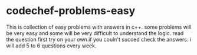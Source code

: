 # codechef-problems-easy
This is collection of easy problems with answers in c++.
some problems will be very easy and some will be very difficult to understand the logic.
read the question first try on your own.if you couln't succed check the answers.
i will add 5 to 6 questions every week.
